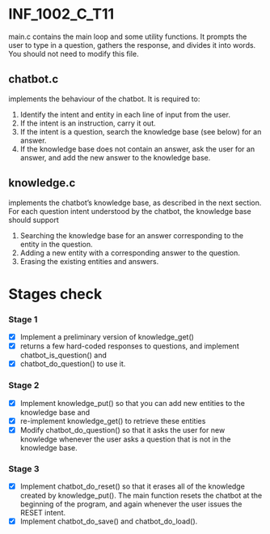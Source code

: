 # INF_1002_C_T11

main.c contains the main loop and some utility functions. It prompts the user to type in a
question, gathers the response, and divides it into words. You should not need to modify this
file.

## chatbot.c 
implements the behaviour of the chatbot. It is required to:
1. Identify the intent and entity in each line of input from the user.
2. If the intent is an instruction, carry it out.
3. If the intent is a question, search the knowledge base (see below) for an answer.
4. If the knowledge base does not contain an answer, ask the user for an answer, and add
the new answer to the knowledge base.

## knowledge.c 
implements the chatbot’s knowledge base, as described in the next section. For
each question intent understood by the chatbot, the knowledge base should support
1. Searching the knowledge base for an answer corresponding to the entity in the question.
2. Adding a new entity with a corresponding answer to the question.
3. Erasing the existing entities and answers.

# Stages check

### Stage 1
- [x] Implement a preliminary version of knowledge_get() 
- [x] returns a few hard-coded responses to questions, and implement chatbot_is_question() and
- [x] chatbot_do_question() to use it.

### Stage 2
- [x] Implement knowledge_put() so that you can add new entities to the knowledge base and
- [x] re-implement knowledge_get() to retrieve these entities
- [x] Modify chatbot_do_question() so that it asks the user for new knowledge whenever the user asks a question that is not in the knowledge base.
### Stage 3
- [x] Implement chatbot_do_reset() so that it erases all of the knowledge created by knowledge_put(). The main function resets the chatbot at the beginning of the program,
and again whenever the user issues the RESET intent.
- [x] Implement chatbot_do_save() and chatbot_do_load().
